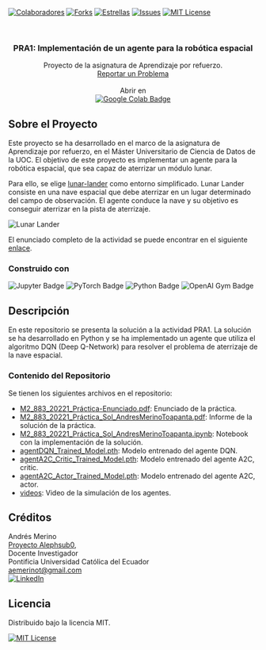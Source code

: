 <!-- PROJECT SHIELDS -->
[![Colaboradores][contributors-shield]][contributors-url]
[![Forks][forks-shield]][forks-url]
[![Estrellas][stars-shield]][stars-url]
[![Issues][issues-shield]][issues-url]
[![MIT License][license-shield]][license-url]

<!-- PROJECT LOGO -->
<br />
<div align="center">

<h3 align="center">PRA1: Implementación de un agente para la robótica espacial</h3>
  <p align="center">
    Proyecto de la asignatura de Aprendizaje por refuerzo.
    <br />
    <a href="https://github.com/alephsub0/TestAssigner/issues">Reportar un Problema</a>
    <br />
    <br />
    Abrir en 
    <br />
    <a href="https://drive.google.com/file/d/1zggWDbNfR_aEFSOyivg9lJoJ2728dHtT/view?usp=sharing">
    <img src="https://img.shields.io/badge/Google%20Colab-F9AB00?logo=googlecolab&logoColor=fff&style=for-the-badge" alt="Google Colab Badge">
    </a>
  </p>
</div>



## Sobre el Proyecto

Este proyecto se ha desarrollado en el marco de la asignatura de Aprendizaje por refuerzo, en el Máster Universitario de Ciencia de Datos de la UOC. El objetivo de este proyecto es implementar un agente para la robótica espacial, que sea capaz de aterrizar un módulo lunar. 

Para ello, se elige [lunar-lander](https://github.com/openai/gym/blob/master/gym/envs/box2d/lunar_lander.py) como entorno simplificado. Lunar Lander consiste en una nave espacial que debe aterrizar en un lugar determinado del campo de observación. El agente conduce la nave y su objetivo es conseguir aterrizar en la pista de aterrizaje.

![Lunar Lander](/videos/agente_DQN.gif)

El enunciado completo de la actividad se puede encontrar en el siguiente [enlace](/M2_883_20221_Práctica-Enunciado.pdf).

### Construido con

![Jupyter Badge](https://img.shields.io/badge/Jupyter-F37626?logo=jupyter&logoColor=fff&style=for-the-badge) ![PyTorch Badge](https://img.shields.io/badge/PyTorch-EE4C2C?logo=pytorch&logoColor=fff&style=for-the-badge) ![Python Badge](https://img.shields.io/badge/Python-3776AB?logo=python&logoColor=fff&style=for-the-badge) ![OpenAI Gym Badge](https://img.shields.io/badge/OpenAI%20Gym-FFAC45?logo=openai&logoColor=fff&style=for-the-badge)

## Descripción

En este repositorio se presenta la solución a la actividad PRA1. La solución se ha desarrollado en Python y se ha implementado un agente que utiliza el algoritmo DQN (Deep Q-Network) para resolver el problema de aterrizaje de la nave espacial.

### Contenido del Repositorio

Se tienen los siguientes archivos en el repositorio:

- [M2_883_20221_Práctica-Enunciado.pdf](/M2_883_20221_Práctica-Enunciado.pdf): Enunciado de la práctica.
- [M2_883_20221_Práctica_Sol_AndresMerinoToapanta.pdf](/M2_883_20221_Práctica_Sol_AndresMerinoToapanta.pdf): Informe de la solución de la práctica.
- [M2_883_20221_Práctica_Sol_AndresMerinoToapanta.ipynb](/M2_883_20221_Práctica_Sol_AndresMerinoToapanta.ipynb): Notebook con la implementación de la solución.
- [agentDQN_Trained_Model.pth](/agentDQN_Trained_Model.pth): Modelo entrenado del agente DQN.
- [agentA2C_Critic_Trained_Model.pth](/agentA2C_Critic_Trained_Model.pth): Modelo entrenado del agente A2C, critic.
- [agentA2C_Actor_Trained_Model.pth](/agentA2C_Actor_Trained_Model.pth): Modelo entrenado del agente A2C, actor.
- [videos](/videos): Video de la simulación de los agentes.
 
 
## Créditos

Andrés Merino\
[Proyecto Alephsub0](https://www.alephsub0.org/about/),\
Docente Investigador\
Pontificia Universidad Católica del Ecuador\
aemerinot@gmail.com\
[![LinkedIn][linkedin-shield]][linkedin-url-aemt]

## Licencia

Distribuido bajo la licencia MIT. 

[![MIT License][license-shield]][license-url]




<!-- MARKDOWN LINKS & IMAGES -->
[contributors-shield]: https://img.shields.io/github/contributors/andres-merino/Aprendizaje-por-refuerzo---lunar-lander.svg?style=for-the-badge
[contributors-url]: https://github.com/andres-merino/Aprendizaje-por-refuerzo---lunar-lander/graphs/contributors
[forks-shield]: https://img.shields.io/github/forks/andres-merino/Aprendizaje-por-refuerzo---lunar-lander.svg?style=for-the-badge
[forks-url]: https://github.com/andres-merino/Aprendizaje-por-refuerzo---lunar-lander/forks
[stars-shield]: https://img.shields.io/github/stars/andres-merino/Aprendizaje-por-refuerzo---lunar-lander?style=for-the-badge
[stars-url]: https://github.com/andres-merino/Aprendizaje-por-refuerzo---lunar-lander/stargazers
[issues-shield]: https://img.shields.io/github/issues/andres-merino/Aprendizaje-por-refuerzo---lunar-lander.svg?style=for-the-badge
[issues-url]: https://github.com/andres-merino/Aprendizaje-por-refuerzo---lunar-lander/issues
[license-shield]: https://img.shields.io/github/license/andres-merino/Aprendizaje-por-refuerzo---lunar-lander.svg?style=for-the-badge
[license-url]: https://es.wikipedia.org/wiki/Licencia_MIT
[linkedin-shield]: https://img.shields.io/badge/linkedin-%230077B5.svg?style=for-the-badge&logo=linkedin&logoColor=white
[linkedin-url-aemt]: https://www.linkedin.com/in/andrés-merino-010a9b12b/
